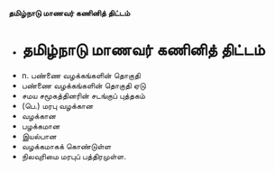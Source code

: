 **தமிழ்நாடு மாணவர் கணினித் திட்டம்**
- # தமிழ்நாடு மாணவர் கணினித் திட்டம்
- n. பண்ணை வழக்கங்களின் தொகுதி
- பண்ணை வழக்கங்களின் தொகுதி ஏடு
- சமய சமூகத்தினரின் சடங்குப் புத்தகம்
- (பெ.) மரபு வழக்கான
- வழக்கான
- பழக்கமான
- இயல்பான
- வழக்கமாகக் கொண்டுள்ள
- நிலவுரிமை மரபுப் பத்திரமுள்ள.

